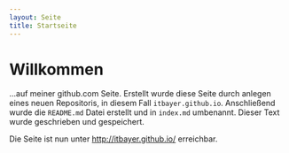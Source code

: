 ```yaml
---
layout: Seite
title: Startseite
---
```


# Willkommen

...auf meiner github.com Seite.
Erstellt wurde diese Seite durch anlegen eines neuen Repositoris, in diesem Fall `itbayer.github.io`.
Anschließend wurde die `README.md` Datei erstellt und in `index.md` umbenannt. 
Dieser Text wurde geschrieben und gespeichert.

Die Seite ist nun unter http://itbayer.github.io/ erreichbar.
